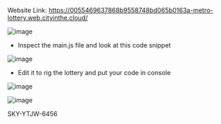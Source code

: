 Website Link: https://0055469637868b9558748bd065b0163a-metro-lottery.web.cityinthe.cloud/

![image](https://github.com/Kiezroy/NCL/assets/67439231/3f7c1407-a4d5-499f-9bb9-856d27d19ba9)

- Inspect the main.js file and look at this code snippet

![image](https://github.com/Kiezroy/NCL/assets/67439231/62af2f9c-5a2b-4ccb-9a34-6479739abaac)

- Edit it to rig the lottery and put your code in console

![image](https://github.com/Kiezroy/NCL/assets/67439231/5fdca037-904c-45e7-b5e0-b3ff21b7b6ec)

![image](https://github.com/Kiezroy/NCL/assets/67439231/aa8a592e-7123-469d-a7c7-03edd8882a5e)

SKY-YTJW-6456
